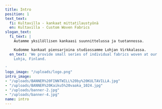 ```yaml
---
title: Intro
position: 1
text_text:
  fi: Kultavilla - kankaat mittatilaustyönä
  en: Kultavilla - Custom Woven Fabrics
slogan_text:
  fi_text: |
    Autamme yksilöllisen kankaasi suunnittelussa ja tuotannossa.

    Kudomme kankaat piensarjoina studiossamme Lohjan Virkkalassa.
  en_text: 'We provide small series of individual fabrics woven at our workshop in
    Lohja, Finland.

'
logo_image: "/uploads/logo.png"
intro_image:
- "/uploads/BANNER%20FINNTWILL%20by%20KULTAVILLA.jpg"
- "/uploads/BANNER%20Kaiku5%20vaaka_1024.jpg"
- "/uploads/banner-2.jpg"
- "/uploads/banner-4.jpg"
name: intro
---
```


